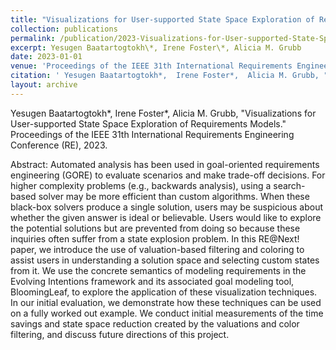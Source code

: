 ```yaml
---
title: "Visualizations for User-supported State Space Exploration of Requirements Models"
collection: publications
permalink: /publication/2023-Visualizations-for-User-supported-State-Space-Exploration-of-Requirements-Models
excerpt: Yesugen Baatartogtokh\*, Irene Foster\*, Alicia M. Grubb
date: 2023-01-01
venue: 'Proceedings of the IEEE 31th International Requirements Engineering Conference (RE)'
citation: ' Yesugen Baatartogtokh*,  Irene Foster*,  Alicia M. Grubb, "Visualizations for User-supported State Space Exploration of Requirements Models." Proceedings of the IEEE 31th International Requirements Engineering Conference (RE), 2023.'
layout: archive
---
```

 Yesugen Baatartogtokh\*,  Irene Foster\*,  Alicia M. Grubb, "Visualizations for User-supported State Space Exploration of Requirements Models." Proceedings of the IEEE 31th International Requirements Engineering Conference (RE), 2023.

Abstract: Automated analysis has been used in goal-oriented requirements engineering (GORE) to evaluate scenarios and make trade-off decisions. For higher complexity problems (e.g., backwards analysis), using a search-based solver may be more efficient than custom algorithms. When these black-box solvers produce a single solution, users may be suspicious about whether the given answer is ideal or believable. Users would like to explore the potential solutions but are prevented from doing so because these inquiries often suffer from a state explosion problem. In this RE@Next! paper, we introduce the use of valuation-based filtering and coloring to assist users in understanding a solution space and selecting custom states from it. We use the concrete semantics of modeling requirements in the Evolving Intentions framework and its associated goal modeling tool, BloomingLeaf, to explore the application of these visualization techniques. In our initial evaluation, we demonstrate how these techniques can be used on a fully worked out example. We conduct initial measurements of the time savings and state space reduction created by the valuations and color filtering, and discuss future directions of this project.

